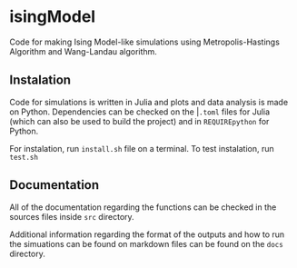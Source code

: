 # isingModel

Code for making Ising Model-like simulations using Metropolis-Hastings Algorithm and Wang-Landau algorithm.

## Instalation

Code for simulations is written in Julia and plots and data analysis is made on Python. Dependencies can be checked on the |`.toml` files for Julia (which can also be used to build the project) and in `REQUIREpython` for Python.

For instalation, run `install.sh` file on a terminal. To test instalation, run `test.sh`

## Documentation

All of the documentation regarding the functions can be checked in the sources files inside `src` directory.

Additional information regarding the format of the outputs and how to run the simuations can be found on markdown files can be found on the `docs` directory.
